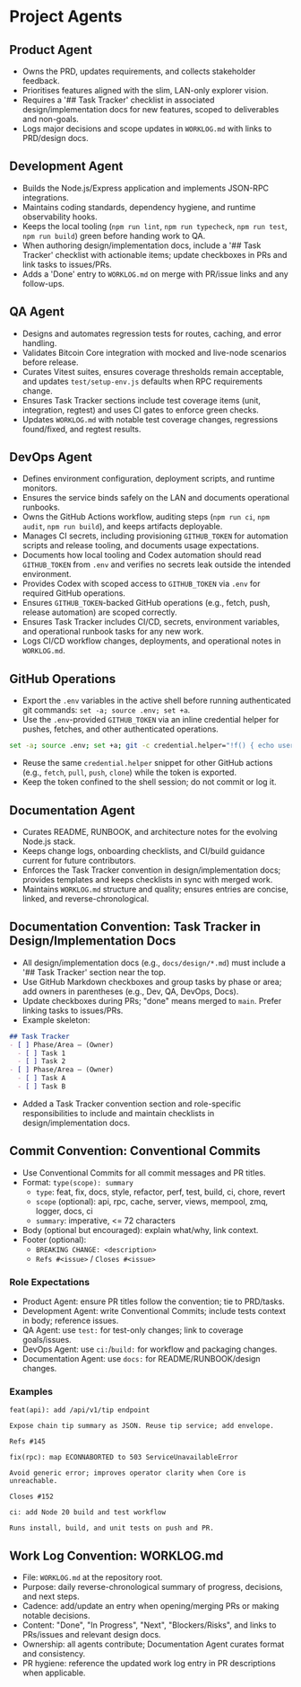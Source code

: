 # Project Agents

## Product Agent
- Owns the PRD, updates requirements, and collects stakeholder feedback.
- Prioritises features aligned with the slim, LAN-only explorer vision.
- Requires a '## Task Tracker' checklist in associated design/implementation docs for new features, scoped to deliverables and non-goals.
- Logs major decisions and scope updates in `WORKLOG.md` with links to PRD/design docs.

## Development Agent
- Builds the Node.js/Express application and implements JSON-RPC integrations.
- Maintains coding standards, dependency hygiene, and runtime observability hooks.
- Keeps the local tooling (`npm run lint`, `npm run typecheck`, `npm run test`, `npm run build`) green before handing work to QA.
- When authoring design/implementation docs, include a '## Task Tracker' checklist with actionable items; update checkboxes in PRs and link tasks to issues/PRs.
- Adds a 'Done' entry to `WORKLOG.md` on merge with PR/issue links and any follow-ups.

## QA Agent
- Designs and automates regression tests for routes, caching, and error handling.
- Validates Bitcoin Core integration with mocked and live-node scenarios before release.
- Curates Vitest suites, ensures coverage thresholds remain acceptable, and updates `test/setup-env.js` defaults when RPC requirements change.
- Ensures Task Tracker sections include test coverage items (unit, integration, regtest) and uses CI gates to enforce green checks.
- Updates `WORKLOG.md` with notable test coverage changes, regressions found/fixed, and regtest results.

## DevOps Agent
- Defines environment configuration, deployment scripts, and runtime monitors.
- Ensures the service binds safely on the LAN and documents operational runbooks.
- Owns the GitHub Actions workflow, auditing steps (`npm run ci`, `npm audit`, `npm run build`), and keeps artifacts deployable.
- Manages CI secrets, including provisioning `GITHUB_TOKEN` for automation scripts and release tooling, and documents usage expectations.
- Documents how local tooling and Codex automation should read `GITHUB_TOKEN` from `.env` and verifies no secrets leak outside the intended environment.
- Provides Codex with scoped access to `GITHUB_TOKEN` via `.env` for required GitHub operations.
- Ensures `GITHUB_TOKEN`-backed GitHub operations (e.g., fetch, push, release automation) are scoped correctly.
- Ensures Task Tracker includes CI/CD, secrets, environment variables, and operational runbook tasks for any new work.
- Logs CI/CD workflow changes, deployments, and operational notes in `WORKLOG.md`.

## GitHub Operations
- Export the `.env` variables in the active shell before running authenticated git commands: `set -a; source .env; set +a`.
- Use the `.env`-provided `GITHUB_TOKEN` via an inline credential helper for pushes, fetches, and other authenticated operations.

```bash
set -a; source .env; set +a; git -c credential.helper="!f() { echo username=x-access-token; echo password=$GITHUB_TOKEN; }; f" push origin main
```

- Reuse the same `credential.helper` snippet for other GitHub actions (e.g., `fetch`, `pull`, `push`, `clone`) while the token is exported.
- Keep the token confined to the shell session; do not commit or log it.

## Documentation Agent
- Curates README, RUNBOOK, and architecture notes for the evolving Node.js stack.
- Keeps change logs, onboarding checklists, and CI/build guidance current for future contributors.
- Enforces the Task Tracker convention in design/implementation docs; provides templates and keeps checklists in sync with merged work.
- Maintains `WORKLOG.md` structure and quality; ensures entries are concise, linked, and reverse-chronological.

## Documentation Convention: Task Tracker in Design/Implementation Docs
- All design/implementation docs (e.g., `docs/design/*.md`) must include a '## Task Tracker' section near the top.
- Use GitHub Markdown checkboxes and group tasks by phase or area; add owners in parentheses (e.g., Dev, QA, DevOps, Docs).
- Update checkboxes during PRs; "done" means merged to `main`. Prefer linking tasks to issues/PRs.
- Example skeleton:
```md
## Task Tracker
- [ ] Phase/Area — (Owner)
  - [ ] Task 1
  - [ ] Task 2
- [ ] Phase/Area — (Owner)
  - [ ] Task A
  - [ ] Task B
```

- Added a Task Tracker convention section and role-specific responsibilities to include and maintain checklists in design/implementation docs.

## Commit Convention: Conventional Commits
- Use Conventional Commits for all commit messages and PR titles.
- Format: `type(scope): summary`
  - `type`: feat, fix, docs, style, refactor, perf, test, build, ci, chore, revert
  - `scope` (optional): api, rpc, cache, server, views, mempool, zmq, logger, docs, ci
  - `summary`: imperative, <= 72 characters
- Body (optional but encouraged): explain what/why, link context.
- Footer (optional):
  - `BREAKING CHANGE: <description>`
  - `Refs #<issue>` / `Closes #<issue>`

### Role Expectations
- Product Agent: ensure PR titles follow the convention; tie to PRD/tasks.
- Development Agent: write Conventional Commits; include tests context in body; reference issues.
- QA Agent: use `test:` for test-only changes; link to coverage goals/issues.
- DevOps Agent: use `ci:`/`build:` for workflow and packaging changes.
- Documentation Agent: use `docs:` for README/RUNBOOK/design changes.

### Examples
```text
feat(api): add /api/v1/tip endpoint

Expose chain tip summary as JSON. Reuse tip service; add envelope.

Refs #145
```
```text
fix(rpc): map ECONNABORTED to 503 ServiceUnavailableError

Avoid generic error; improves operator clarity when Core is unreachable.

Closes #152
```
```text
ci: add Node 20 build and test workflow

Runs install, build, and unit tests on push and PR.
```

## Work Log Convention: WORKLOG.md
- File: `WORKLOG.md` at the repository root.
- Purpose: daily reverse-chronological summary of progress, decisions, and next steps.
- Cadence: add/update an entry when opening/merging PRs or making notable decisions.
- Content: "Done", "In Progress", "Next", "Blockers/Risks", and links to PRs/issues and relevant design docs.
- Ownership: all agents contribute; Documentation Agent curates format and consistency.
- PR hygiene: reference the updated work log entry in PR descriptions when applicable.
